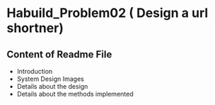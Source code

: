 # Habuild_Problem02 ( Design a url shortner)
## Content of Readme File
- Introduction
- System Design Images
- Details about the design
- Details about the methods implemented

